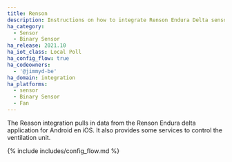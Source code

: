 ```yaml
---
title: Renson
description: Instructions on how to integrate Renson Endura Delta sensors into Home Assistant.
ha_category:
  - Sensor
  - Binary Sensor
ha_release: 2021.10
ha_iot_class: Local Poll
ha_config_flow: true
ha_codeowners:
  - '@jimmyd-be'
ha_domain: integration
ha_platforms:
  - sensor
  - Binary Sensor
  - Fan
---
```


The Reason integration pulls in data from the Renson Endura delta application for Android en iOS. It also provides some services to control the ventilation unit.

{% include includes/config_flow.md %}